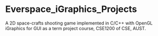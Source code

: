 # Everspace_iGraphics_Projects
A 2D space-crafts shooting game implemented in C/C++ with OpenGL iGraphics for GUI as a term project course, CSE1200 of CSE, AUST.

